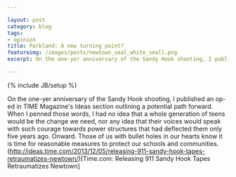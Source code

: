 ```yaml
---

layout: post 
category: blog 
tags:
- opinion 
title: Parkland: A new turning point? 
featureimg: /images/posts/newtown_seal_white_small.png
excerpt: On the one-yer anniversary of the Sandy Hook shooting, I published an op-ed in TIME Magazine's Ideas section outlining a potential path forward. When I penned those words, I had no idea that a whole generation of teens would be the change we need, nor any idea that their voices would speak with such courage towards power structures that had deflected them only five years ago. Onward. Those of us with bullet holes in our hearts know it is time for reasonable measures to protect our schools and communities. (http://ideas.time.com/2013/12/05/releasing-911-sandy-hook-tapes-retraumatizes-newtown/)[Time.com: Releasing 911 Sandy Hook Tapes Retraumatizes Newtown]"

---
```


{% include JB/setup %}

On the one-yer anniversary of the Sandy Hook shooting, I published an op-ed in TIME Magazine's Ideas section outlining a potential path forward. When I penned those words, I had no idea that a whole generation of teens would be the change we need, nor any idea that their voices would speak with such courage towards power structures that had deflected them only five years ago. Onward. Those of us with bullet holes in our hearts know it is time for reasonable measures to protect our schools and communities. (http://ideas.time.com/2013/12/05/releasing-911-sandy-hook-tapes-retraumatizes-newtown/)[Time.com: Releasing 911 Sandy Hook Tapes Retraumatizes Newtown]
